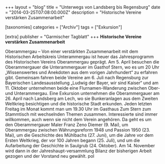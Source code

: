 +++
layout = "blog"
title = "Unterwegs von Landsberg bis Regensburg"
date = "2014-03-25T07:08:00.000Z"
description = "Historische Vereine verstärken Zusammenarbeit"

[taxonomies]
categories = ["Archiv"]
tags = ["Exkursion"]

[extra]
publisher = "Garmischer Tagblatt"
+++
**Historische Vereine verstärken Zusammenarbeit**

Oberammergau – Von einer verstärkten Zusammenarbeit mit dem Historischen Arbeitskreis Unterammergau ist heuer das Jahresprogramm des Historischen Vereins Oberammergau geprägt. Am 5. April besuchen die Oberammergauer die Unterammergauer im Gasthof Stern, wo es um 20 Uhr „Wissenswertes und Anekdoten aus dem vorigen Jahrhundert“ zu erfahren gibt. Gemeinsam fahren beide Vereine am 6. Juli nach Regensburg zur Bayerischen Landesausstellung „Ludwig der Bayer, wir sind Kaiser“ und am 11. Oktober unternehmen beide eine Flurnamen-Wanderung zwischen Ober- und Unterammergau. Eine Exkursion unternehmen die Oberammergauer am 26. April nach Landsberg am Lech, wo sie Bunkeranlagen aus dem Zweiten Weltkrieg besichtigen und die historische Stadt erkunden. Jeden letzten Freitag im Monat kommt man um 19.30 Uhr im Gasthaus Zum Stern zum Stammtisch mit wechselnden Themen zusammen. Interessierte sind immer willkommen, auch wenn sie nicht dem Verein angehören. Da geht es um den Oberammergauer Maler Franz Zeno Diemer (9. Mai), um Oberammergau zwischen Währungsreform 1948 und Passion 1950 (23. Mai), um die Geschichte des Mühlbachs (27. Juni), um die Jahre vor dem Ersten Weltkrieg, der vor 100 Jahren begann (25. Juli), und um die Aufarbeitung der Geschichte in Saulgrub (24. Oktober). Am 14. November wird dann in der Jahreshaupt-versammlung Bilanz der bisherigen Arbeit gezogen und der Vorstand neu gewählt. pol
